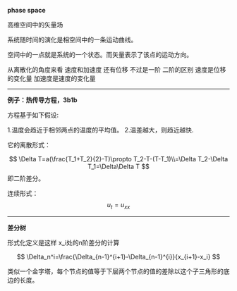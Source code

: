 **phase space**

高维空间中的矢量场

系统随时间的演化是相空间中的一条运动曲线。

空间中的一点就是系统的一个状态。而矢量表示了该点的运动方向。


从离散化的角度来看 速度和加速度 还有位移 不过是一阶 二阶的区别 速度是位移的变化量 加速度是速度的变化量

---


**例子：热传导方程，3b1b**



方程基于如下假设:

1.温度会趋近于相邻两点的温度的平均值。
2.温差越大，则趋近越快.

它的离散形式：

$$
\Delta T=a(\frac{T_1+T_2}{2}-T)\propto T_2-T-(T-T_1)\\=\Delta T_2-\Delta T_1=\Delta\Delta T
$$
即二阶差分。

连续形式：
$$
u_t=u_{xx}
$$



---

**差分树**

形式化定义是这样
x_i处的n阶差分的计算

$$
\Delta_n^i=\frac{\Delta_{n-1}^{i+1}-\Delta_{n-1}^{i}}{x_{i+1}-x_i}
$$

类似一个金字塔，每个节点的值等于下层两个节点的值的差除以这个子三角形的底边的长度。


